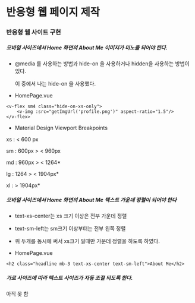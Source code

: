 # 반응형 웹 페이지 제작



### 반응형 웹 사이트 구현



##### 모바일 사이즈에서 Home 화면의 About Me 이미지가 미노출 되어야 한다.

- @media 를 사용하는 방법과 hide-on 을 사용하거나 hidden을 사용하는 방법이 있다.

  이 중에서 나는 hide-on 을 사용했다.



- HomePage.vue

```
<v-flex sm4 class="hide-on-xs-only">
    <v-img :src="getImgUrl('profile.png')" aspect-ratio="1.5"/>
</v-flex>
```



- Material Design Viewport Breakpoints

xs : < 600 px

sm : 600px > < 960px

md : 960px > < 1264*

lg : 1264 > < 1904px*

xl : > 1904px*



##### 모바일 사이즈에서 Home 화면의 About Me 텍스트 가운데 정렬이 되어야 한다



- text-xs-center는 xs 크기 이상은 전부 가운데 정렬
- text-sm-left는 sm크기 이상부터는 전부 왼쪽 정렬
- 위 두개를 동시에 써서 xs크기 일때만 가운데 정렬을 하도록 하였다.



- HomePage.vue

```
<h2 class="headline mb-3 text-xs-center text-sm-left">About Me</h2>
```







##### 가로 사이즈에 따라 텍스트 사이즈가 자동 조절 되도록 한다.





아직 못 함